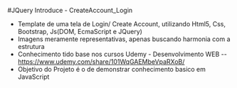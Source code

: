 #JQuery Introduce - CreateAccount_Login

- Template de uma tela de Login/ Create Account, utilizando Html5, Css, Bootstrap, Js(DOM, EcmaScript e JQuery)
- Imagens meramente representativas, apenas buscando harmonia com a estrutura
- Conhecimento tido base nos cursos Udemy - Desenvolvimento WEB -- https://www.udemy.com/share/101WqGAEMbeVpaRXoB/
- Objetivo do Projeto é o de demonstrar conhecimento basico em JavaScript
